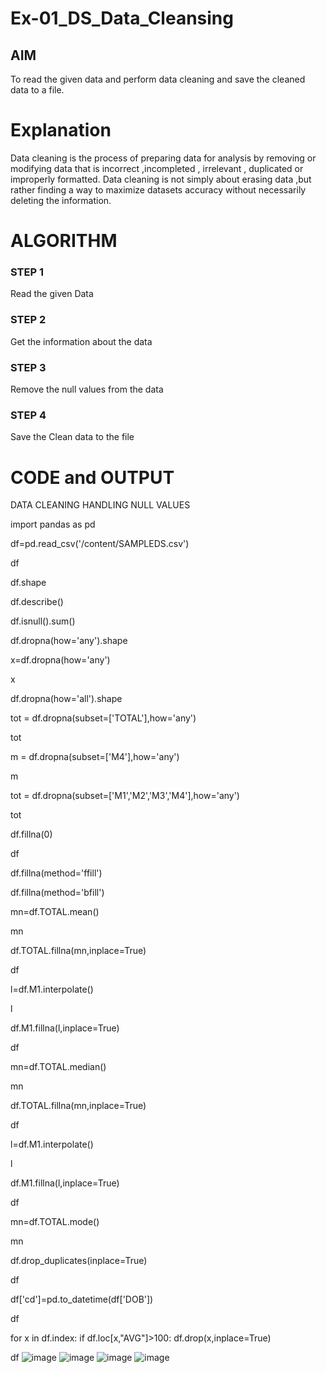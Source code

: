 # Ex-01_DS_Data_Cleansing


## AIM
To read the given data and perform data cleaning and save the cleaned data to a file. 

# Explanation
Data cleaning is the process of preparing data for analysis by removing or modifying data that is incorrect ,incompleted , irrelevant , duplicated or improperly formatted. 
Data cleaning is not simply about erasing data ,but rather finding a way to maximize datasets accuracy without necessarily deleting the information. 

# ALGORITHM
### STEP 1
Read the given Data
### STEP 2
Get the information about the data
### STEP 3
Remove the null values from the data
### STEP 4
Save the Clean data to the file

# CODE and OUTPUT
DATA CLEANING HANDLING NULL VALUES

import pandas as pd

df=pd.read_csv('/content/SAMPLEDS.csv')

df

df.shape

df.describe()

df.isnull().sum()

df.dropna(how='any').shape

x=df.dropna(how='any')

x

df.dropna(how='all').shape

tot = df.dropna(subset=['TOTAL'],how='any')

tot

m = df.dropna(subset=['M4'],how='any')

m

tot = df.dropna(subset=['M1','M2','M3','M4'],how='any')

tot

df.fillna(0)

df

df.fillna(method='ffill')

df.fillna(method='bfill')

mn=df.TOTAL.mean()

mn

df.TOTAL.fillna(mn,inplace=True)

df

l=df.M1.interpolate()

l

df.M1.fillna(l,inplace=True)

df

mn=df.TOTAL.median()

mn

df.TOTAL.fillna(mn,inplace=True)

df

l=df.M1.interpolate()

l

df.M1.fillna(l,inplace=True)

df

mn=df.TOTAL.mode()

mn

df.drop_duplicates(inplace=True)

df

df['cd']=pd.to_datetime(df['DOB'])

df

for x in df.index: if df.loc[x,"AVG"]>100: df.drop(x,inplace=True)

df
![image](https://github.com/SyedJaveed786/ODD2023-Datascience-Ex01/assets/106874713/e1d0289d-2a36-4a14-b5a3-6145a15f3769)
![image](https://github.com/SyedJaveed786/ODD2023-Datascience-Ex01/assets/106874713/6cd0b29e-a964-432e-b2b2-77b2dfeef130)
![image](https://github.com/SyedJaveed786/ODD2023-Datascience-Ex01/assets/106874713/171d21b3-0847-4faf-948d-acf963038849)
![image](https://github.com/SyedJaveed786/ODD2023-Datascience-Ex01/assets/106874713/67953762-3357-4786-aa3e-4fce64f84493)




